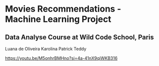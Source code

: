 # Movies Recommendations - Machine Learning Project
## Data Analyse Course at Wild Code School, Paris

Luana de Oliveira
Karolina
Patrick
Teddy

https://youtu.be/M5onhrBMHno?si=4a-41nX9qiWKB316
